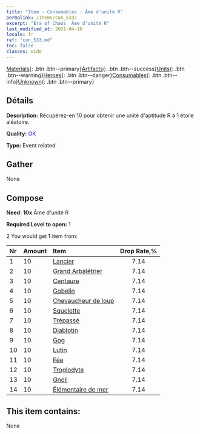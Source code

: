 ```yaml
---
title: "Item - Consumables - Âme d'unité R"
permalink: /Items/con_533/
excerpt: "Era of Chaos  Âme d'unité R"
last_modified_at: 2021-04-16
locale: fr
ref: "con_533.md"
toc: false
classes: wide
---
```

 [Materials](/fr/Items/){: .btn .btn--primary}[Artifacts](/fr/Items/Artifacts/){: .btn .btn--success}[Units](/fr/Items/Units/){: .btn .btn--warning}[Heroes](/fr/Items/Heroes/){: .btn .btn--danger}[Consumables](/fr/Items/Consumables/){: .btn .btn--info}[Unknown](/fr/Items/Unknown/){: .btn .btn--primary}

## Détails
 **Description:** Récupérez-en 10 pour obtenir une unité d'aptitude R à 1 étoile aléatoire.

 **Quality:** <span style="color: #0000CD">OK</span>

 **Type:** Event related

## Gather

  None

## Compose

 **Need: 10x** Âme d'unité R

 **Required Level to open:** 1

 2 You would get **1** item  from:

  | Nr | Amount |     Item    | Drop Rate,% |
  |:---|:-------|:------------|:---------:|
  | 1 | 10 | [Lancier](/fr/Items/unt_190/) | 7.14 | 
  | 2 | 10 | [Grand Arbalétrier](/fr/Items/unt_191/) | 7.14 | 
  | 3 | 10 | [Centaure](/fr/Items/unt_199/) | 7.14 | 
  | 4 | 10 | [Gobelin](/fr/Items/unt_217/) | 7.14 | 
  | 5 | 10 | [Chevaucheur de loup](/fr/Items/unt_218/) | 7.14 | 
  | 6 | 10 | [Squelette](/fr/Items/unt_208/) | 7.14 | 
  | 7 | 10 | [Trépassé](/fr/Items/unt_209/) | 7.14 | 
  | 8 | 10 | [Diablotin](/fr/Items/unt_226/) | 7.14 | 
  | 9 | 10 | [Gog](/fr/Items/unt_227/) | 7.14 | 
  | 10 | 10 | [Lutin](/fr/Items/unt_235/) | 7.14 | 
  | 11 | 10 | [Fée](/fr/Items/unt_262/) | 7.14 | 
  | 12 | 10 | [Troglodyte](/fr/Items/unt_244/) | 7.14 | 
  | 13 | 10 | [Gnoll](/fr/Items/unt_253/) | 7.14 | 
  | 14 | 10 | [Élémentaire de mer](/fr/Items/unt_275/) | 7.14 | 


## This item contains:

  None

